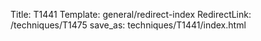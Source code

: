 Title: T1441
Template: general/redirect-index
RedirectLink: /techniques/T1475
save_as: techniques/T1441/index.html